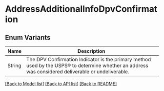# AddressAdditionalInfoDpvConfirmation

## Enum Variants

| Name | Description |
|---- | -----|
| String | The DPV Confirmation Indicator is the primary method used by the USPS® to determine whether an address was considered deliverable or undeliverable. |

[[Back to Model list]](../README.md#documentation-for-models) [[Back to API list]](../README.md#documentation-for-api-endpoints) [[Back to README]](../README.md)


